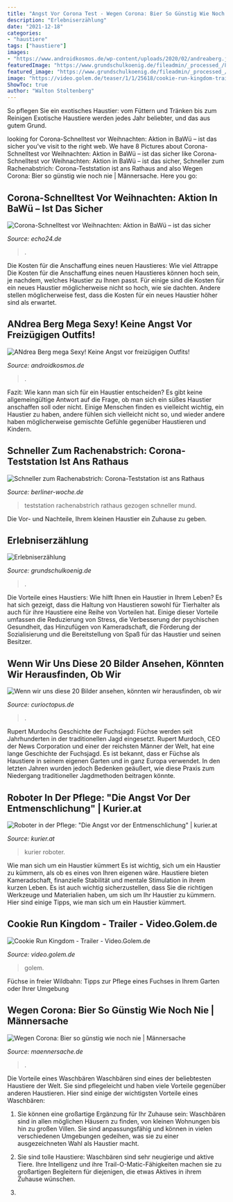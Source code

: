 ```yaml
---
title: "Angst Vor Corona Test - Wegen Corona: Bier So Günstig Wie Noch Nie"
description: "Erlebniserzählung"
date: "2021-12-18"
categories:
- "haustiere"
tags: ["haustiere"]
images:
- "https://www.androidkosmos.de/wp-content/uploads/2020/02/andreaberg.jpg"
featuredImage: "https://www.grundschulkoenig.de/fileadmin/_processed_/8/9/csm_erlebniserzaehlung_tipps_b8e9c6ff9e.jpg"
featured_image: "https://www.grundschulkoenig.de/fileadmin/_processed_/8/9/csm_erlebniserzaehlung_tipps_b8e9c6ff9e.jpg"
image: "https://video.golem.de/teaser/1/1/25618/cookie-run-kingdom-trailer.jpg"
ShowToc: true
author: "Walton Stoltenberg"
---
```



So pflegen Sie ein exotisches Haustier: vom Füttern und Tränken bis zum Reinigen
Exotische Haustiere werden jedes Jahr beliebter, und das aus gutem Grund.

	

		
looking for Corona-Schnelltest vor Weihnachten: Aktion in BaWü – ist das sicher you've visit to the right web. We have 8 Pictures about Corona-Schnelltest vor Weihnachten: Aktion in BaWü – ist das sicher like Corona-Schnelltest vor Weihnachten: Aktion in BaWü – ist das sicher, Schneller zum Rachenabstrich: Corona-Teststation ist ans Rathaus and also Wegen Corona: Bier so günstig wie noch nie | Männersache. Here you go:
		
    
## Corona-Schnelltest Vor Weihnachten: Aktion In BaWü – Ist Das Sicher

<img loading=lazy src="https://www.echo24.de/bilder/2020/12/11/90129359/24472505-ein-mann-haelt-einen-schnelltest-zur-erkennung-des-coronavirus-und-ein-teststaebchen-in-den-haenden-3kmct0TIgFef.jpg" onerror="this.onerror=null;this.src='https://tse1.mm.bing.net/th?id=OIP.FQ6z1z4tn6R8HWKvEFNoMwHaEK&amp;pid=15.1';" alt="Corona-Schnelltest vor Weihnachten: Aktion in BaWü – ist das sicher">

_Source: echo24.de_

>. 

	

Die Kosten für die Anschaffung eines neuen Haustieres: Wie viel
Attrappe
Die Kosten für die Anschaffung eines neuen Haustieres können hoch sein, je nachdem, welches Haustier zu Ihnen passt. Für einige sind die Kosten für ein neues Haustier möglicherweise nicht so hoch, wie sie dachten. Andere stellen möglicherweise fest, dass die Kosten für ein neues Haustier höher sind als erwartet.

    
## ANdrea Berg Mega Sexy! Keine Angst Vor Freizügigen Outfits!

<img loading=lazy src="https://www.androidkosmos.de/wp-content/uploads/2020/02/andreaberg.jpg" onerror="this.onerror=null;this.src='https://tse4.mm.bing.net/th?id=OIP.C53Q76fBWQczXsWFZT9RXQHaE8&amp;pid=15.1';" alt="ANdrea Berg mega Sexy! Keine Angst vor freizügigen Outfits!">

_Source: androidkosmos.de_

>. 

	

Fazit: Wie kann man sich für ein Haustier entscheiden?
Es gibt keine allgemeingültige Antwort auf die Frage, ob man sich ein süßes Haustier anschaffen soll oder nicht. Einige Menschen finden es vielleicht wichtig, ein Haustier zu haben, andere fühlen sich vielleicht nicht so, und wieder andere haben möglicherweise gemischte Gefühle gegenüber Haustieren und Kindern.

    
## Schneller Zum Rachenabstrich: Corona-Teststation Ist Ans Rathaus

<img loading=lazy src="https://media04.berliner-woche.de/article/2020/07/27/2/331252_XXL.jpg" onerror="this.onerror=null;this.src='https://tse3.mm.bing.net/th?id=OIP.9tHREwxN_R2rUIntq-qcEwHaE9&amp;pid=15.1';" alt="Schneller zum Rachenabstrich: Corona-Teststation ist ans Rathaus">

_Source: berliner-woche.de_

>teststation rachenabstrich rathaus gezogen schneller mund. 

	

Die Vor- und Nachteile, Ihrem kleinen Haustier ein Zuhause zu geben.

    
## Erlebniserzählung

<img loading=lazy src="https://www.grundschulkoenig.de/fileadmin/_processed_/8/9/csm_erlebniserzaehlung_tipps_b8e9c6ff9e.jpg" onerror="this.onerror=null;this.src='https://tse1.mm.bing.net/th?id=OIP.5Iq2jvoTJ8NuecTa0vYt5wHaJ4&amp;pid=15.1';" alt="Erlebniserzählung">

_Source: grundschulkoenig.de_

>. 

	

Die Vorteile eines Haustiers: Wie hilft Ihnen ein Haustier in Ihrem Leben?
Es hat sich gezeigt, dass die Haltung von Haustieren sowohl für Tierhalter als auch für ihre Haustiere eine Reihe von Vorteilen hat. Einige dieser Vorteile umfassen die Reduzierung von Stress, die Verbesserung der psychischen Gesundheit, das Hinzufügen von Kameradschaft, die Förderung der Sozialisierung und die Bereitstellung von Spaß für das Haustier und seinen Besitzer.

    
## Wenn Wir Uns Diese 20 Bilder Ansehen, Könnten Wir Herausfinden, Ob Wir

<img loading=lazy src="https://img.wtvideo.com/images/original/20670.jpg" onerror="this.onerror=null;this.src='https://tse3.mm.bing.net/th?id=OIP.docs4Drn16CiOy9pZdQLdQHaEE&amp;pid=15.1';" alt="Wenn wir uns diese 20 Bilder ansehen, könnten wir herausfinden, ob wir">

_Source: curioctopus.de_

>. 

	

Rupert Murdochs Geschichte der Fuchsjagd: Füchse werden seit Jahrhunderten in der traditionellen Jagd eingesetzt.
Rupert Murdoch, CEO der News Corporation und einer der reichsten Männer der Welt, hat eine lange Geschichte der Fuchsjagd. Es ist bekannt, dass er Füchse als Haustiere in seinem eigenen Garten und in ganz Europa verwendet. In den letzten Jahren wurden jedoch Bedenken geäußert, wie diese Praxis zum Niedergang traditioneller Jagdmethoden beitragen könnte.

    
## Roboter In Der Pflege: &quot;Die Angst Vor Der Entmenschlichung&quot; | Kurier.at

<img loading=lazy src="https://image.kurier.at/images/facebook/3177554/46-131227683.jpg" onerror="this.onerror=null;this.src='https://tse4.mm.bing.net/th?id=OIP.jcVTlj7gJ0--m0NCgOyWDQHaD4&amp;pid=15.1';" alt="Roboter in der Pflege: &quot;Die Angst vor der Entmenschlichung&quot; | kurier.at">

_Source: kurier.at_

>kurier roboter. 

	

Wie man sich um ein Haustier kümmert
Es ist wichtig, sich um ein Haustier zu kümmern, als ob es eines von Ihren eigenen wäre. Haustiere bieten Kameradschaft, finanzielle Stabilität und mentale Stimulation in ihrem kurzen Leben. Es ist auch wichtig sicherzustellen, dass Sie die richtigen Werkzeuge und Materialien haben, um sich um Ihr Haustier zu kümmern. Hier sind einige Tipps, wie man sich um ein Haustier kümmert.

    
## Cookie Run Kingdom - Trailer - Video.Golem.de

<img loading=lazy src="https://video.golem.de/teaser/1/1/25618/cookie-run-kingdom-trailer.jpg" onerror="this.onerror=null;this.src='https://tse3.mm.bing.net/th?id=OIP.IXV6MQh6W4SB3j1V7QFLxQHaEK&amp;pid=15.1';" alt="Cookie Run Kingdom - Trailer - Video.Golem.de">

_Source: video.golem.de_

>golem. 

	

Füchse in freier Wildbahn: Tipps zur Pflege eines Fuchses in Ihrem Garten oder Ihrer Umgebung

    
## Wegen Corona: Bier So Günstig Wie Noch Nie | Männersache

<img loading=lazy src="https://images.maennersache.de/bier-gezapft,id=451baeb4,b=maennersache,w=1600,rm=sk.jpeg" onerror="this.onerror=null;this.src='https://tse3.mm.bing.net/th?id=OIP.e0Fn3M2NLnBUVUvV6VmG0AHaE8&amp;pid=15.1';" alt="Wegen Corona: Bier so günstig wie noch nie | Männersache">

_Source: maennersache.de_

>. 

	

Die Vorteile eines Waschbären
Waschbären sind eines der beliebtesten Haustiere der Welt. Sie sind pflegeleicht und haben viele Vorteile gegenüber anderen Haustieren. Hier sind einige der wichtigsten Vorteile eines Waschbären:
1. Sie können eine großartige Ergänzung für Ihr Zuhause sein: Waschbären sind in allen möglichen Häusern zu finden, von kleinen Wohnungen bis hin zu großen Villen. Sie sind anpassungsfähig und können in vielen verschiedenen Umgebungen gedeihen, was sie zu einer ausgezeichneten Wahl als Haustier macht.

2. Sie sind tolle Haustiere: Waschbären sind sehr neugierige und aktive Tiere. Ihre Intelligenz und ihre Trail-O-Matic-Fähigkeiten machen sie zu großartigen Begleitern für diejenigen, die etwas Aktives in ihrem Zuhause wünschen.

3.


